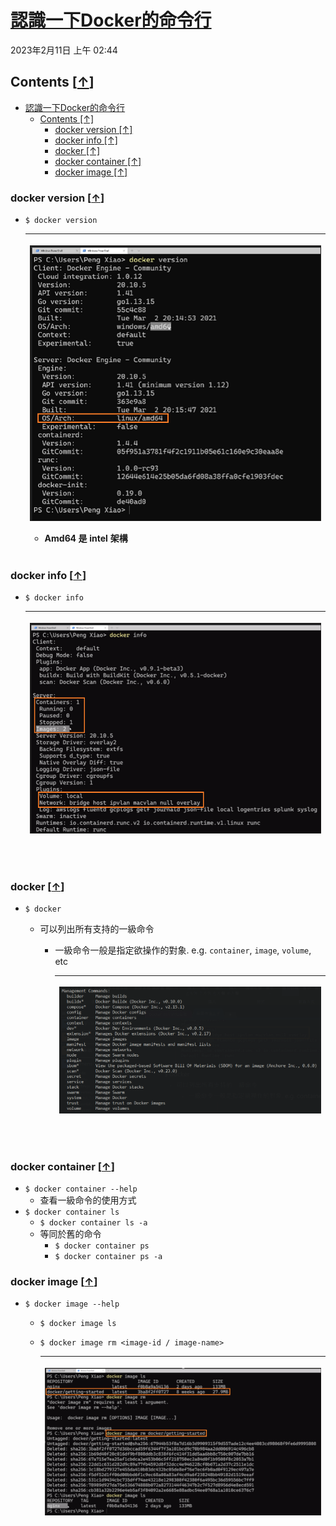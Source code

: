 <!-- This md file is originally converted from onenote -->

# [認識一下Docker的命令行](https://dockertips.readthedocs.io/en/latest/container-quickstart/docker-cli-intro.html)

2023年2月11日
上午 02:44

## Contents [[↑](#認識一下docker的命令行)]

- [認識一下Docker的命令行](#認識一下docker的命令行)
  - [Contents \[↑\]](#contents-)
    - [docker version \[↑\]](#docker-version-)
    - [docker info \[↑\]](#docker-info-)
    - [docker \[↑\]](#docker-)
    - [docker container \[↑\]](#docker-container-)
    - [docker image \[↑\]](#docker-image-)

### docker version [[↑](#認識一下docker的命令行)]

- `$ docker version`

  <table>
    <colgroup>
      <col style="width: 100%" />
    </colgroup>
    <thead>
      <tr class="header">
        <th>
          <p><img src="assets/image001.png" /></p>
          <ul class="incremental">
            <li>
              <p>Amd64 是 intel 架構</p>
            </li>
          </ul>
        </th>
      </tr>
    </thead>
    <tbody>
    </tbody>
  </table>

### docker info [[↑](#認識一下docker的命令行)]

- `$ docker info`

    <table>
      <colgroup>
        <col style="width: 100%" />
      </colgroup>
      <thead>
        <tr class="header">
          <th>
            <p><img src="assets/image002.png" /></p>
            <p> </p>
          </th>
        </tr>
      </thead>
      <tbody>
      </tbody>
    </table>

### docker [[↑](#認識一下docker的命令行)]

- `$ docker`

  - 可以列出所有支持的一級命令

    - 一級命令一般是指定欲操作的對象. e.g. `container`, `image`, `volume`, etc

        <table>
          <colgroup>
            <col style="width: 100%" />
          </colgroup>
          <thead>
            <tr class="header">
              <th>
                <p><img src="assets/image003.png" /></p>
                <p> </p>
              </th>
            </tr>
          </thead>
          <tbody>
          </tbody>
        </table>

### docker container [[↑](#認識一下docker的命令行)]

- `$ docker container --help`
  - 查看一級命令的使用方式
- `$ docker container ls`
  - `$ docker container ls -a`
  - 等同於舊的命令
    - `$ docker container ps`
    - `$ docker container ps -a`

### docker image [[↑](#認識一下docker的命令行)]

- `$ docker image --help`
  - `$ docker image ls`
  - `$ docker image rm <image-id / image-name>`

    <table>
      <colgroup>
        <col style="width: 100%" />
      </colgroup>
      <thead>
        <tr class="header">
          <th>
            <p><img src="assets/image004.png" /></p>
            <p> </p>
          </th>
        </tr>
      </thead>
      <tbody>
      </tbody>
    </table>

